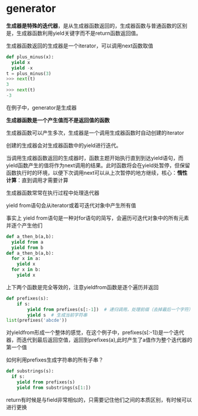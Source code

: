 # generator

**生成器是特殊的迭代器**，是从生成器函数返回的，生成器函数与普通函数的区别是，生成器函数利用yield关键字而不是return函数返回值。

生成器函数返回的生成器是一个iterator，可以调用next函数取值

```python
def plus_minus(x):
  yield x
  yield -x
t = plus_minus(3)
>>> next(t)
3
>>> next(t)
-3

```

在例子中，generator是生成器

**生成器函数是一个产生值而不是返回值的函数**

生成器函数可以产生多次，生成器是一个调用生成器函数时自动创建的iterator

创建的生成器会对生成器函数中的yield进行迭代。

当调用生成器函数返回的生成器时，函数主题开始执行直到到达yield语句，而yield函数产生的值将作为next调用的结果。此时函数将会在yield处暂停，但保留函数执行时的环境，以便下次调用next可以从上次暂停的地方继续，核心：**惰性计算**：直到调用才需要计算

生成器函数常常在执行过程中处理迭代器

yield from语句会从iterator或着可迭代对象中产生所有值

事实上 yield from语句是一种对for语句的简写，会遍历可迭代对象中的所有元素并逐个产生他们

```python
def a_then_b(a,b):
  yield from a
  yield from b
def a_then_b(a,b):
  for x in a:
    yield x
  for x in b:
    yield x

```

上下两个函数是完全等效的，注意yieldfrom函数是逐个遍历并返回

```python
def prefixes(s):
    if s:
        yield from prefixes(s[:-1])  # 递归调用，处理前缀（去掉最后一个字符）
        yield s  # 生成当前字符串
list(prefixes('abcde'))
```

对yieldfrom形成一个整体的感觉，在这个例子中，prefixes(s[:-1])是一个迭代器，而迭代到最后返回空值，返回到prefixes(a),此时产生了a值作为整个迭代器的第一个值

如何利用prefixes生成字符串的所有子串？

```python
def substrings(s):
  if s:
    yield from prefixes(s)
    yield from substrings(s[1:])
```



return有时候是与field非常相似的，只需要记住他们之间的本质区别，有时候可以进行更换


